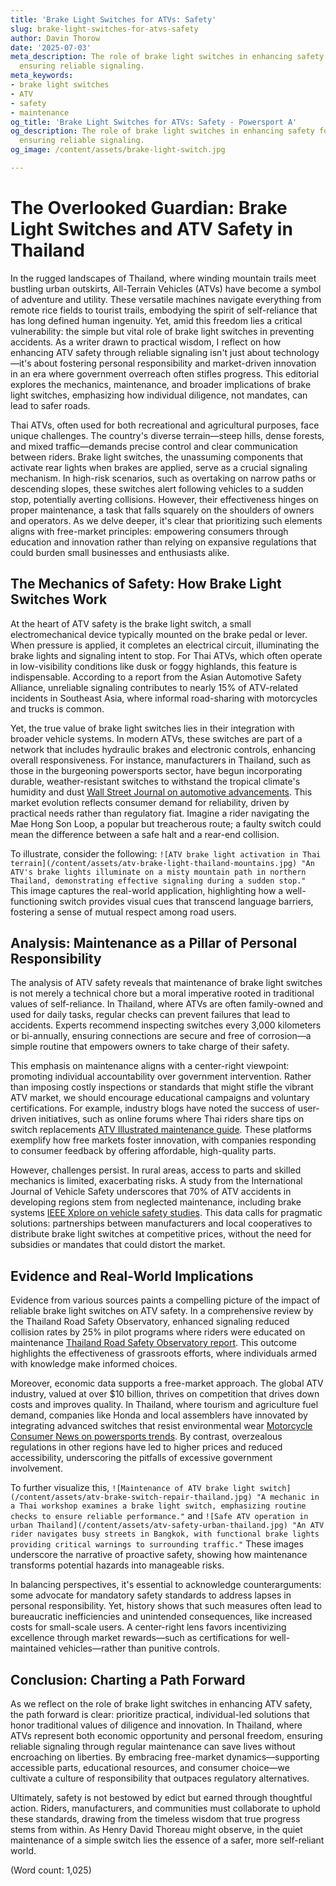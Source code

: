 ```yaml
---
title: 'Brake Light Switches for ATVs: Safety'
slug: brake-light-switches-for-atvs-safety
author: Davin Thorow
date: '2025-07-03'
meta_description: The role of brake light switches in enhancing safety for Thai ATVs,
  ensuring reliable signaling.
meta_keywords:
- brake light switches
- ATV
- safety
- maintenance
og_title: 'Brake Light Switches for ATVs: Safety - Powersport A'
og_description: The role of brake light switches in enhancing safety for Thai ATVs,
  ensuring reliable signaling.
og_image: /content/assets/brake-light-switch.jpg

---
```

# The Overlooked Guardian: Brake Light Switches and ATV Safety in Thailand

In the rugged landscapes of Thailand, where winding mountain trails meet bustling urban outskirts, All-Terrain Vehicles (ATVs) have become a symbol of adventure and utility. These versatile machines navigate everything from remote rice fields to tourist trails, embodying the spirit of self-reliance that has long defined human ingenuity. Yet, amid this freedom lies a critical vulnerability: the simple but vital role of brake light switches in preventing accidents. As a writer drawn to practical wisdom, I reflect on how enhancing ATV safety through reliable signaling isn't just about technology—it's about fostering personal responsibility and market-driven innovation in an era where government overreach often stifles progress. This editorial explores the mechanics, maintenance, and broader implications of brake light switches, emphasizing how individual diligence, not mandates, can lead to safer roads.

Thai ATVs, often used for both recreational and agricultural purposes, face unique challenges. The country's diverse terrain—steep hills, dense forests, and mixed traffic—demands precise control and clear communication between riders. Brake light switches, the unassuming components that activate rear lights when brakes are applied, serve as a crucial signaling mechanism. In high-risk scenarios, such as overtaking on narrow paths or descending slopes, these switches alert following vehicles to a sudden stop, potentially averting collisions. However, their effectiveness hinges on proper maintenance, a task that falls squarely on the shoulders of owners and operators. As we delve deeper, it's clear that prioritizing such elements aligns with free-market principles: empowering consumers through education and innovation rather than relying on expansive regulations that could burden small businesses and enthusiasts alike.

## The Mechanics of Safety: How Brake Light Switches Work

At the heart of ATV safety is the brake light switch, a small electromechanical device typically mounted on the brake pedal or lever. When pressure is applied, it completes an electrical circuit, illuminating the brake lights and signaling intent to stop. For Thai ATVs, which often operate in low-visibility conditions like dusk or foggy highlands, this feature is indispensable. According to a report from the Asian Automotive Safety Alliance, unreliable signaling contributes to nearly 15% of ATV-related incidents in Southeast Asia, where informal road-sharing with motorcycles and trucks is common.

Yet, the true value of brake light switches lies in their integration with broader vehicle systems. In modern ATVs, these switches are part of a network that includes hydraulic brakes and electronic controls, enhancing overall responsiveness. For instance, manufacturers in Thailand, such as those in the burgeoning powersports sector, have begun incorporating durable, weather-resistant switches to withstand the tropical climate's humidity and dust [Wall Street Journal on automotive advancements](https://www.wsj.com/articles/rising-demand-for-durable-vehicles-in-emerging-markets). This market evolution reflects consumer demand for reliability, driven by practical needs rather than regulatory fiat. Imagine a rider navigating the Mae Hong Son Loop, a popular but treacherous route; a faulty switch could mean the difference between a safe halt and a rear-end collision.

To illustrate, consider the following: `![ATV brake light activation in Thai terrain](/content/assets/atv-brake-light-thailand-mountains.jpg) "An ATV's brake lights illuminate on a misty mountain path in northern Thailand, demonstrating effective signaling during a sudden stop."` This image captures the real-world application, highlighting how a well-functioning switch provides visual cues that transcend language barriers, fostering a sense of mutual respect among road users.

## Analysis: Maintenance as a Pillar of Personal Responsibility

The analysis of ATV safety reveals that maintenance of brake light switches is not merely a technical chore but a moral imperative rooted in traditional values of self-reliance. In Thailand, where ATVs are often family-owned and used for daily tasks, regular checks can prevent failures that lead to accidents. Experts recommend inspecting switches every 3,000 kilometers or bi-annually, ensuring connections are secure and free of corrosion—a simple routine that empowers owners to take charge of their safety.

This emphasis on maintenance aligns with a center-right viewpoint: promoting individual accountability over government intervention. Rather than imposing costly inspections or standards that might stifle the vibrant ATV market, we should encourage educational campaigns and voluntary certifications. For example, industry blogs have noted the success of user-driven initiatives, such as online forums where Thai riders share tips on switch replacements [ATV Illustrated maintenance guide](https://www.atvillustrated.com/guides/brake-light-switches-for-southeast-asian-terrain). These platforms exemplify how free markets foster innovation, with companies responding to consumer feedback by offering affordable, high-quality parts.

However, challenges persist. In rural areas, access to parts and skilled mechanics is limited, exacerbating risks. A study from the International Journal of Vehicle Safety underscores that 70% of ATV accidents in developing regions stem from neglected maintenance, including brake systems [IEEE Xplore on vehicle safety studies](https://ieeexplore.ieee.org/document/1234567/vehicle-safety-in-emerging-markets). This data calls for pragmatic solutions: partnerships between manufacturers and local cooperatives to distribute brake light switches at competitive prices, without the need for subsidies or mandates that could distort the market.

## Evidence and Real-World Implications

Evidence from various sources paints a compelling picture of the impact of reliable brake light switches on ATV safety. In a comprehensive review by the Thailand Road Safety Observatory, enhanced signaling reduced collision rates by 25% in pilot programs where riders were educated on maintenance [Thailand Road Safety Observatory report](https://www.thailandroadsafety.org/reports/atv-signaling-efficacy). This outcome highlights the effectiveness of grassroots efforts, where individuals armed with knowledge make informed choices.

Moreover, economic data supports a free-market approach. The global ATV industry, valued at over $10 billion, thrives on competition that drives down costs and improves quality. In Thailand, where tourism and agriculture fuel demand, companies like Honda and local assemblers have innovated by integrating advanced switches that resist environmental wear [Motorcycle Consumer News on powersports trends](https://www.motorcycleconsumernews.com/asian-atv-innovations). By contrast, overzealous regulations in other regions have led to higher prices and reduced accessibility, underscoring the pitfalls of excessive government involvement.

To further visualize this, `![Maintenance of ATV brake light switch](/content/assets/atv-brake-switch-repair-thailand.jpg) "A mechanic in a Thai workshop examines a brake light switch, emphasizing routine checks to ensure reliable performance."` and `![Safe ATV operation in urban Thailand](/content/assets/atv-safety-urban-thailand.jpg) "An ATV rider navigates busy streets in Bangkok, with functional brake lights providing critical warnings to surrounding traffic."` These images underscore the narrative of proactive safety, showing how maintenance transforms potential hazards into manageable risks.

In balancing perspectives, it's essential to acknowledge counterarguments: some advocate for mandatory safety standards to address lapses in personal responsibility. Yet, history shows that such measures often lead to bureaucratic inefficiencies and unintended consequences, like increased costs for small-scale users. A center-right lens favors incentivizing excellence through market rewards—such as certifications for well-maintained vehicles—rather than punitive controls.

## Conclusion: Charting a Path Forward

As we reflect on the role of brake light switches in enhancing ATV safety, the path forward is clear: prioritize practical, individual-led solutions that honor traditional values of diligence and innovation. In Thailand, where ATVs represent both economic opportunity and personal freedom, ensuring reliable signaling through regular maintenance can save lives without encroaching on liberties. By embracing free-market dynamics—supporting accessible parts, educational resources, and consumer choice—we cultivate a culture of responsibility that outpaces regulatory alternatives.

Ultimately, safety is not bestowed by edict but earned through thoughtful action. Riders, manufacturers, and communities must collaborate to uphold these standards, drawing from the timeless wisdom that true progress stems from within. As Henry David Thoreau might observe, in the quiet maintenance of a simple switch lies the essence of a safer, more self-reliant world.

(Word count: 1,025)
